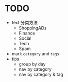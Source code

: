 # TODO

- text 分类方法
    + ShoppingADs
    + Finance
    + Social
    + Tech
    + Spam
- mark `category` and `tags`
- tips
    + group by day
    + nav by category
    + nav by category & tag

